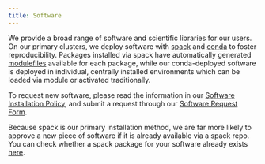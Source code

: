 ```yaml
---
title: Software
---
```


We provide a broad range of software and scientific libraries
for our users.
On our primary clusters, we deploy software with [spack](https://spack.readthedocs.io/en/latest/)
and [conda](https://conda.io/projects/conda/en/latest/index.html) to foster reproducibility.
Packages installed via spack have automatically generated [modulefiles](modules.md)
available for each package, while our conda-deployed software is deployed in individual,
centrally installed environments which can be loaded via module or activated traditionally.

To request new software, please read the information in our [Software Installation
Policy](https://hpc.ucdavis.edu/software-installation-policy), and submit a request through our
[Software Request Form](https://hpc.ucdavis.edu/form/software-installation-request).

Because spack is our primary installation method, we are far more likely to approve a new piece
of software if it is already available via a spack repo. You can check whether a spack package
for your software already exists [here](https://packages.spack.io/).
